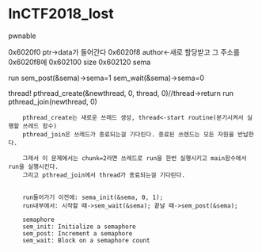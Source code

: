# InCTF2018_lost
pwnable

<bss part>
0x6020f0 ptr->data가 들어간다
0x6020f8 author<-새로 할당받고 그 주소를 0x6020f8에 
0x602100 size
0x602120 sema

run
sem_post(&sema)->sema=1
sem_wait(&sema)->sema=0


thread!
pthread_create(&newthread, 0, thread, 0)//thread->return run
        pthread_join(newthread, 0)

        pthread_create는 새로운 쓰레드 생성, thread<-start routine(분기시켜서 실행할 쓰레드 함수)
        pthread_join은 쓰레드가 종료되는걸 기다린다. 종료된 쓰렌드는 모든 자원을 반납한다.

        그래서 이 문제에서는 chunk=2라면 쓰레드로 run을 한번 실행시키고 main함수에서 run을 실행시킨다.
        그리고 pthread_join에서 thread가 종료되는걸 기다린다.


        run들어가기 이전에: sema_init(&sema, 0, 1);
        run내부에서: 시작할 때->sem_wait(&sema); 끝날 때->sem_post(&sema);

        semaphore
        sem_init: Initialize a semaphore
        sem_post: Increment a semaphore
        sem_wait: Block on a semaphore count

